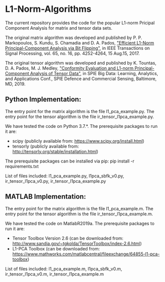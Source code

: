 # L1-Norm-Algorithms
The current repository provides the code for the popular L1-norm Pricipal Component Analysis for matrix and tensor data sets.

The original matrix algorithm was developed and published by P. P. Markopoulos, S. Kundu, S. Chamadia and D. A. Pados, ["Efficient L1-Norm Principal-Component Analysis via Bit Flipping"](https://ieeexplore.ieee.org/document/7934025), in IEEE Transactions on Signal Processing, vol. 65, no. 16, pp. 4252-4264, 15 Aug.15, 2017.

The original tensor algorithm was developed and published by K. Tountas, D. A. Pados, M. J. Medley, ["Conformity Evaluation and L1-norm Principal-Component Analysis of Tensor Data"](https://ktountas.github.io/pdf/spie_2019.pdf), in SPIE Big Data: Learning, Analytics, and Applications Conf., SPIE Defence and Commercial Sensing, Baltimore, MD, 2019.

## Python Implementation:

The entry point for the matrix algorithm is the file l1_pca_example.py.
The entry point for the tensor algorithm is the file ir_tensor_l1pca_example.py.

We have tested the code on Python 3.7.*. The prerequisite packages to run it are: 
- scipy (publicly available from: https://www.scipy.org/install.html)
- tensorly (publicly available from: http://tensorly.org/stable/installation.html)

The prerequisite packages can be installed via pip: 
pip install -r requirements.txt

List of files included: l1_pca_example.py, l1pca_sbfk_v0.py, ir_tensor_l1pca_v0.py, ir_tensor_l1pca_example.py

## MATLAB Implementation:

The entry point for the matrix algorithm is the file l1_pca_example.m.
The entry point for the tensor algorithm is the file ir_tensor_l1pca_example.m.

We have tested the code on MatlabR2019a. The prerequisite packages to run it are:
- Tensor Toolbox Version 2.6 (can be downloaded from: http://www.sandia.gov/~tgkolda/TensorToolbox/index-2.6.html)
- L1-PCA Toolbox (can be downloaded from: https://www.mathworks.com/matlabcentral/fileexchange/64855-l1-pca-toolbox)

List of files included: l1_pca_example.m, l1pca_sbfk_v0.m, ir_tensor_l1pca_v0.m, ir_tensor_l1pca_example.m
